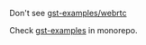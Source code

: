 Don't see [gst-examples/webrtc](https://gitlab.freedesktop.org/gstreamer/gst-examples/-/tree/master/webrtc/sendrecv)

Check [gst-examples](https://gitlab.freedesktop.org/gstreamer/gstreamer/-/tree/main/subprojects/gst-examples/webrtc/sendrecv/gst) in monorepo.

